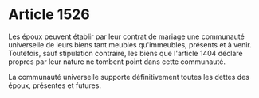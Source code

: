 # Article 1526

Les époux peuvent établir par leur contrat de mariage une communauté universelle de leurs biens tant meubles qu'immeubles, présents et à venir. Toutefois, sauf stipulation contraire, les biens que l'article 1404 déclare propres par leur nature ne tombent point dans cette communauté.

La communauté universelle supporte définitivement toutes les dettes des époux, présentes et futures.
